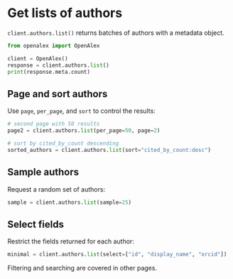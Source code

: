 # Get lists of authors

`client.authors.list()` returns batches of authors with a metadata object.

```python
from openalex import OpenAlex

client = OpenAlex()
response = client.authors.list()
print(response.meta.count)
```

## Page and sort authors

Use `page`, `per_page`, and `sort` to control the results:

```python
# second page with 50 results
page2 = client.authors.list(per_page=50, page=2)

# sort by cited_by_count descending
sorted_authors = client.authors.list(sort="cited_by_count:desc")
```

## Sample authors

Request a random set of authors:

```python
sample = client.authors.list(sample=25)
```

## Select fields

Restrict the fields returned for each author:

```python
minimal = client.authors.list(select=["id", "display_name", "orcid"])
```

Filtering and searching are covered in other pages.

